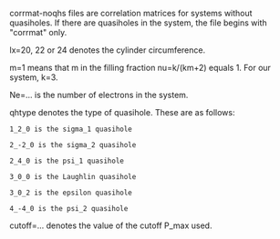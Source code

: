 corrmat-noqhs files are correlation matrices for systems without quasiholes. If there are quasiholes in the system, the file begins with "corrmat" only.

lx=20, 22 or 24 denotes the cylinder circumference.

m=1 means that m in the filling fraction nu=k/(km+2) equals 1. For our system, k=3. 

Ne=... is the number of electrons in the system.

qhtype denotes the type of quasihole. These are as follows:

    1_2_0 is the sigma_1 quasihole

    2_-2_0 is the sigma_2 quasihole

    2_4_0 is the psi_1 quasihole

    3_0_0 is the Laughlin quasihole

    3_0_2 is the epsilon quasihole 
    
    4_-4_0 is the psi_2 quasihole

cutoff=... denotes the value of the cutoff P_max used.



